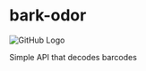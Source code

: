 # bark-odor

![GitHub Logo](github.com/bbulpett/bark-odor/assets/bark-odor-logo.jpg)

Simple API that decodes barcodes
